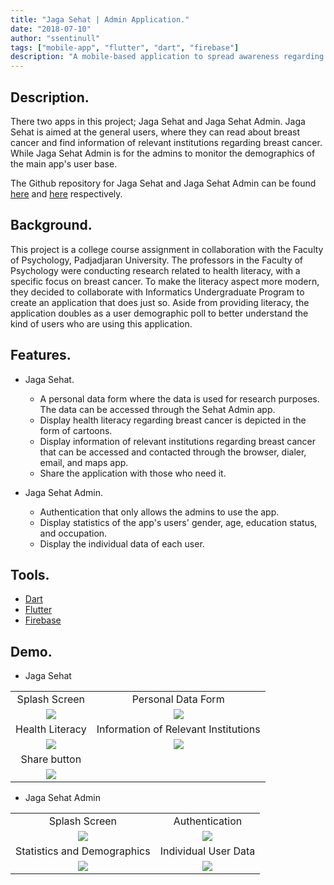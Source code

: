 ```yaml
---
title: "Jaga Sehat | Admin Application."
date: "2018-07-10"
author: "ssentinull"
tags: ["mobile-app", "flutter", "dart", "firebase"]
description: "A mobile-based application to spread awareness regarding breast cancer through health literacy."
---
```


## Description.

There two apps in this project; Jaga Sehat and Jaga Sehat Admin. Jaga Sehat is aimed at the general users, where they can read about breast cancer and find information of relevant institutions regarding breast cancer. While Jaga Sehat Admin is for the admins to monitor the demographics of the main app's user base.

The Github repository for Jaga Sehat and Jaga Sehat Admin can be found [here](https://github.com/ssentinull/jaga-sehat) and [here](https://github.com/ssentinull/jaga-sehat-admin) respectively.

## Background.

This project is a college course assignment in collaboration with the Faculty of Psychology, Padjadjaran University. The professors in the Faculty of Psychology were conducting research related to health literacy, with a specific focus on breast cancer. To make the literacy aspect more modern, they decided to collaborate with Informatics Undergraduate Program to create an application that does just so. Aside from providing literacy, the application doubles as a user demographic poll to better understand the kind of users who are using this application.

## Features.

- Jaga Sehat.

  - A personal data form where the data is used for research purposes. The data can be accessed through the Sehat Admin app.
  - Display health literacy regarding breast cancer is depicted in the form of cartoons.
  - Display information of relevant institutions regarding breast cancer that can be accessed and contacted through the browser, dialer, email, and maps app.
  - Share the application with those who need it.

- Jaga Sehat Admin.

  - Authentication that only allows the admins to use the app.
  - Display statistics of the app's users' gender, age, education status, and occupation.
  - Display the individual data of each user.

## Tools.

- [Dart](https://dart.dev/)
- [Flutter](https://flutter.dev/)
- [Firebase](https://firebase.google.com/)

## Demo.

- Jaga Sehat

|                                                                 |                                                                 |
| :-------------------------------------------------------------: | :-------------------------------------------------------------: |
|                          Splash Screen                          |                       Personal Data Form                        |
| ![](https://media.giphy.com/media/wU1uH5wyPlPe5za9Bb/giphy.gif) | ![](https://media.giphy.com/media/tq2q70AhidXaq1r8R9/giphy.gif) |
|                         Health Literacy                         |              Information of Relevant Institutions               |
| ![](https://media.giphy.com/media/jCgMogZs3UlI6wnBXE/giphy.gif) | ![](https://media.giphy.com/media/k2CWCSlnQGsiBDffJ6/giphy.gif) |
|                          Share button                           |
| ![](https://media.giphy.com/media/2iN6hHJZf4Rb4KALAK/giphy.gif) |

- Jaga Sehat Admin

|                                                                 |                                                                 |
| :-------------------------------------------------------------: | :-------------------------------------------------------------: |
|                          Splash Screen                          |                         Authentication                          |
| ![](https://media.giphy.com/media/wBZ1CXyARUEbCXJmw3/giphy.gif) | ![](https://media.giphy.com/media/IWqcIuWZw6M3uRIPq6/giphy.gif) |
|                   Statistics and Demographics                   |                      Individual User Data                       |
| ![](https://media.giphy.com/media/7WTabo5v18or5UHnjA/giphy.gif) | ![](https://media.giphy.com/media/PDLhKL6WyMKsuT0pde/giphy.gif) |

